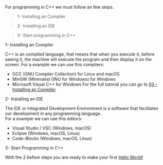 For programming in C++ we must follow an few steps.
> 1- Installing an Compiler

> 2- Installing an IDE

> 3- Start programming in C++


1- Installing an Compiler

C++ is an compiled language, that means that when you execute it, before seeing it, the machine will execute the program and then display it on the screen.
For a example we can use this compilers:
- GCC (GNU Compiler Collection) for Linux and macOS
- MinGW (Minimalist GNU for Windows) for Windows
- Microsoft Visual C++ for Windows
For the full tutorial you can go to [03 - Installing an Compiler]()

2- Installing an IDE

The IDE or Integrated Development Environment is a software that facilitates our development in any programming language.\
For a example we can use this editors:
- Visual Studio / VSC (Windows, macOS)
- Eclipse (Windows, macOS, Linux)
- Code::Blocks (Windows, macOS, Linux)

3- Start Programming in C++

With the 2 before steps you are ready to make your first [Hello World!](https://github.com/santiagofontanaa/cpplearning/blob/main/01%20-%20The%20Basic/00%20-%20Introduction/helloworld.cpp)
